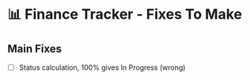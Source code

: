 # 📊 Finance Tracker - Fixes To Make

## Main Fixes 

- [ ] Status calculation, 100% gives In Progress (wrong)
